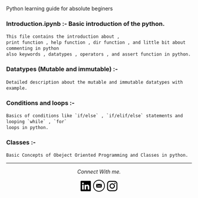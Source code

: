 Python learning guide for absolute beginers

### Introduction.ipynb :- Basic introduction of the python.
	This file contains the introduction about ,
	print function , help function , dir function , and little bit about commenting in python
	also keywords , datatypes , operators , and assert function in python.

### Datatypes (Mutable and immutable) :- 
	Detailed description about the mutable and immutable datatypes with example.


### Conditions and loops :- 
```
Basics of conditions like `if/else` , `if/elif/else` statements and looping `while` , `for` 
loops in python.
```

### Classes :- 
```
Basic Concepts of Obeject Oriented Programming and Classes in python.
```

<hr>
<p align="center">
  <i>Connect With me.</i>

  <p align="center">
    <a href="https://www.linkedin.com/in/rahul-singh-432555194" alt="Linkedin"><img src="https://github.com/Rahul-singh98/Rahul-singh98/blob/master/readme_resources/linkedin.png"></a>
    <a href="mailto:rahulrajput98fun@gmail.com" alt="Contact me"><img src="https://github.com/Rahul-singh98/Rahul-singh98/blob/master/readme_resources/mail.png"></a>
    <a href="https://www.instagram.com/karan_8510" alt="Instagram"><img src="https://github.com/Rahul-singh98/Rahul-singh98/blob/master/readme_resources/instagram.png"></a>
  </p>
</p>
